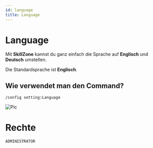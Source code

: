 ```yaml
---
id: language
title: Language
---
```


# Language
Mit **SkillZone** kannst du ganz einfach die Sprache auf **Englisch** und **Deutsch** umstellen.

Die Standardsprache ist **Englisch**.

## Wie verwendet man den Command?
`/config setting:Language`

![Pic](/img/config_lang.gif)

# Rechte
`ADMINISTRATOR`